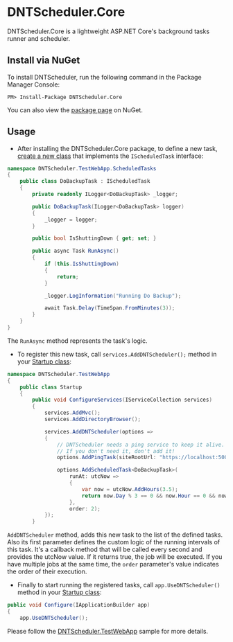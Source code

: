 # DNTScheduler.Core

DNTScheduler.Core is a lightweight ASP.NET Core's background tasks runner and scheduler.

## Install via NuGet

To install DNTScheduler, run the following command in the Package Manager Console:

```
PM> Install-Package DNTScheduler.Core
```

You can also view the [package page](http://www.nuget.org/packages/DNTScheduler.Core/) on NuGet.

## Usage

- After installing the DNTScheduler.Core package, to define a new task, [create a new class](/src/DNTScheduler.TestWebApp/ScheduledTasks/) that implements the `IScheduledTask` interface:

```csharp
namespace DNTScheduler.TestWebApp.ScheduledTasks
{
    public class DoBackupTask : IScheduledTask
    {
        private readonly ILogger<DoBackupTask> _logger;

        public DoBackupTask(ILogger<DoBackupTask> logger)
        {
            _logger = logger;
        }

        public bool IsShuttingDown { get; set; }

        public async Task RunAsync()
        {
            if (this.IsShuttingDown)
            {
                return;
            }

            _logger.LogInformation("Running Do Backup");

            await Task.Delay(TimeSpan.FromMinutes(3));
        }
    }
}
```

The `RunAsync` method represents the task's logic.

- To register this new task, call `services.AddDNTScheduler();` method in your [Startup class](/src/DNTScheduler.TestWebApp/Startup.cs):

```csharp
namespace DNTScheduler.TestWebApp
{
    public class Startup
    {
        public void ConfigureServices(IServiceCollection services)
        {
            services.AddMvc();
            services.AddDirectoryBrowser();

            services.AddDNTScheduler(options =>
            {
                // DNTScheduler needs a ping service to keep it alive.
                // If you don't need it, don't add it!
                options.AddPingTask(siteRootUrl: "https://localhost:5001");

                options.AddScheduledTask<DoBackupTask>(
                    runAt: utcNow =>
                    {
                        var now = utcNow.AddHours(3.5);
                        return now.Day % 3 == 0 && now.Hour == 0 && now.Minute == 1 && now.Second == 1;
                    },
                    order: 2);
            });
        }
```

`AddDNTScheduler` method, adds this new task to the list of the defined tasks. Also its first parameter defines the custom logic of the running intervals of this task. It's a callback method that will be called every second and provides the utcNow value. If it returns true, the job will be executed.
If you have multiple jobs at the same time, the `order` parameter's value indicates the order of their execution.

- Finally to start running the registered tasks, call `app.UseDNTScheduler()` method in your [Startup class](/src/DNTScheduler.TestWebApp/Startup.cs):

```csharp
public void Configure(IApplicationBuilder app)
{
    app.UseDNTScheduler();
```

Please follow the [DNTScheduler.TestWebApp](/src/DNTScheduler.TestWebApp) sample for more details.
